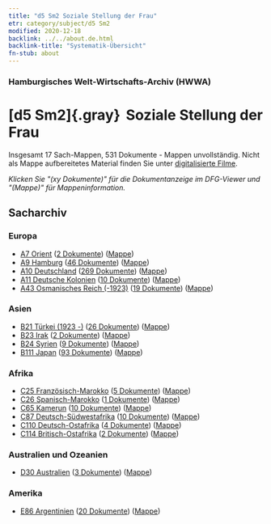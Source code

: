 ```yaml
---
title: "d5 Sm2 Soziale Stellung der Frau"
etr: category/subject/d5 Sm2
modified: 2020-12-18
backlink: ../../about.de.html
backlink-title: "Systematik-Übersicht"
fn-stub: about
---
```


### Hamburgisches Welt-Wirtschafts-Archiv (HWWA)
# [d5 Sm2]{.gray}&#8201; Soziale Stellung der Frau&#160; 




Insgesamt 17 Sach-Mappen, 531 Dokumente - Mappen unvollständig.
Nicht als Mappe aufbereitetes Material finden Sie unter [digitalisierte Filme](/film/h1_sh).

_Klicken Sie "(xy Dokumente)" für die Dokumentanzeige im DFG-Viewer und "(Mappe)" für Mappeninformation._

## Sacharchiv




### Europa

- [A7 Orient](../../../geo/about.de.html#A7) (<a href="https://dfg-viewer.de/show/?tx_dlf[id]=https://pm20.zbw.eu/mets/sh/1409xx/140902/1442xx/144235/public.mets.de.xml" target="_blank">2 Dokumente</a>) ([Mappe](http://purl.org/pressemappe20/folder/sh/140902,144235))
- [A9 Hamburg](../../../geo/about.de.html#A9) (<a href="https://dfg-viewer.de/show/?tx_dlf[id]=https://pm20.zbw.eu/mets/sh/1409xx/140905/1442xx/144235/public.mets.de.xml" target="_blank">46 Dokumente</a>) ([Mappe](http://purl.org/pressemappe20/folder/sh/140905,144235))
- [A10 Deutschland](../../../geo/about.de.html#A10) (<a href="https://dfg-viewer.de/show/?tx_dlf[id]=https://pm20.zbw.eu/mets/sh/1261xx/126128/1442xx/144235/public.mets.de.xml" target="_blank">269 Dokumente</a>) ([Mappe](http://purl.org/pressemappe20/folder/sh/126128,144235))
- [A11 Deutsche Kolonien](../../../geo/about.de.html#A11) (<a href="https://dfg-viewer.de/show/?tx_dlf[id]=https://pm20.zbw.eu/mets/sh/1409xx/140960/1442xx/144235/public.mets.de.xml" target="_blank">10 Dokumente</a>) ([Mappe](http://purl.org/pressemappe20/folder/sh/140960,144235))
- [A43 Osmanisches Reich (-1923)](../../../geo/about.de.html#A43) (<a href="https://dfg-viewer.de/show/?tx_dlf[id]=https://pm20.zbw.eu/mets/sh/1410xx/141034/1442xx/144235/public.mets.de.xml" target="_blank">19 Dokumente</a>) ([Mappe](http://purl.org/pressemappe20/folder/sh/141034,144235))

### Asien

- [B21 Türkei (1923 -)](../../../geo/about.de.html#B21) (<a href="https://dfg-viewer.de/show/?tx_dlf[id]=https://pm20.zbw.eu/mets/sh/1411xx/141111/1442xx/144235/public.mets.de.xml" target="_blank">26 Dokumente</a>) ([Mappe](http://purl.org/pressemappe20/folder/sh/141111,144235))
- [B23 Irak](../../../geo/about.de.html#B23) (<a href="https://dfg-viewer.de/show/?tx_dlf[id]=https://pm20.zbw.eu/mets/sh/1411xx/141113/1442xx/144235/public.mets.de.xml" target="_blank">2 Dokumente</a>) ([Mappe](http://purl.org/pressemappe20/folder/sh/141113,144235))
- [B24 Syrien](../../../geo/about.de.html#B24) (<a href="https://dfg-viewer.de/show/?tx_dlf[id]=https://pm20.zbw.eu/mets/sh/1411xx/141114/1442xx/144235/public.mets.de.xml" target="_blank">9 Dokumente</a>) ([Mappe](http://purl.org/pressemappe20/folder/sh/141114,144235))
- [B111 Japan](../../../geo/about.de.html#B111) (<a href="https://dfg-viewer.de/show/?tx_dlf[id]=https://pm20.zbw.eu/mets/sh/1412xx/141272/1442xx/144235/public.mets.de.xml" target="_blank">93 Dokumente</a>) ([Mappe](http://purl.org/pressemappe20/folder/sh/141272,144235))

### Afrika

- [C25 Französisch-Marokko](../../../geo/about.de.html#C25) (<a href="https://dfg-viewer.de/show/?tx_dlf[id]=https://pm20.zbw.eu/mets/sh/1413xx/141358/1442xx/144235/public.mets.de.xml" target="_blank">5 Dokumente</a>) ([Mappe](http://purl.org/pressemappe20/folder/sh/141358,144235))
- [C26 Spanisch-Marokko](../../../geo/about.de.html#C26) (<a href="https://dfg-viewer.de/show/?tx_dlf[id]=https://pm20.zbw.eu/mets/sh/1413xx/141359/1442xx/144235/public.mets.de.xml" target="_blank">1 Dokumente</a>) ([Mappe](http://purl.org/pressemappe20/folder/sh/141359,144235))
- [C65 Kamerun](../../../geo/about.de.html#C65) (<a href="https://dfg-viewer.de/show/?tx_dlf[id]=https://pm20.zbw.eu/mets/sh/1414xx/141410/1442xx/144235/public.mets.de.xml" target="_blank">10 Dokumente</a>) ([Mappe](http://purl.org/pressemappe20/folder/sh/141410,144235))
- [C87 Deutsch-Südwestafrika](../../../geo/about.de.html#C87) (<a href="https://dfg-viewer.de/show/?tx_dlf[id]=https://pm20.zbw.eu/mets/sh/1414xx/141450/1442xx/144235/public.mets.de.xml" target="_blank">10 Dokumente</a>) ([Mappe](http://purl.org/pressemappe20/folder/sh/141450,144235))
- [C110 Deutsch-Ostafrika](../../../geo/about.de.html#C110) (<a href="https://dfg-viewer.de/show/?tx_dlf[id]=https://pm20.zbw.eu/mets/sh/1414xx/141471/1442xx/144235/public.mets.de.xml" target="_blank">4 Dokumente</a>) ([Mappe](http://purl.org/pressemappe20/folder/sh/141471,144235))
- [C114 Britisch-Ostafrika](../../../geo/about.de.html#C114) (<a href="https://dfg-viewer.de/show/?tx_dlf[id]=https://pm20.zbw.eu/mets/sh/1414xx/141473/1442xx/144235/public.mets.de.xml" target="_blank">2 Dokumente</a>) ([Mappe](http://purl.org/pressemappe20/folder/sh/141473,144235))

### Australien und Ozeanien

- [D30 Australien](../../../geo/about.de.html#D30) (<a href="https://dfg-viewer.de/show/?tx_dlf[id]=https://pm20.zbw.eu/mets/sh/1416xx/141621/1442xx/144235/public.mets.de.xml" target="_blank">3 Dokumente</a>) ([Mappe](http://purl.org/pressemappe20/folder/sh/141621,144235))

### Amerika

- [E86 Argentinien](../../../geo/about.de.html#E86) (<a href="https://dfg-viewer.de/show/?tx_dlf[id]=https://pm20.zbw.eu/mets/sh/1416xx/141692/1442xx/144235/public.mets.de.xml" target="_blank">20 Dokumente</a>) ([Mappe](http://purl.org/pressemappe20/folder/sh/141692,144235))


